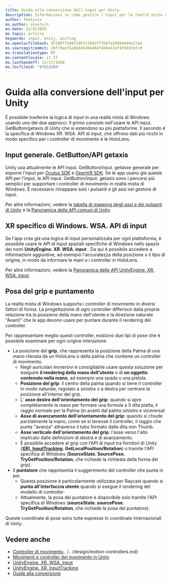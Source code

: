 ```yaml
---
title: Guida alla conversione dell'input per Unity
description: Informazioni su come gestire l'input per la realtà mista di Windows in Unity.
author: thetuvix
ms.author: alexturn
ms.date: 12/9/2020
ms.topic: article
keywords: input, Unity, porting
ms.openlocfilehash: 97280ff260729bfc2042f7760fa3950e949e27a4
ms.sourcegitcommit: 2bf79eef6a9b845494484f458443ef4f89d7efc0
ms.translationtype: MT
ms.contentlocale: it-IT
ms.lasthandoff: 12/17/2020
ms.locfileid: "97613265"
---
```

# <a name="input-porting-guide-for-unity"></a>Guida alla conversione dell'input per Unity

È possibile trasferire la logica di input in una realtà mista di Windows usando uno dei due approcci. Il primo consiste nell'usare le API input. GetButton/getaxis di Unity che si estendono su più piattaforme. Il secondo è la specifica di Windows XR. WSA. API di input, che offrono dati più ricchi in modo specifico per i controller di movimento e le HoloLens.

## <a name="general-inputgetbuttongetaxis-apis"></a>Input generale. GetButton/API getaxis

Unity usa attualmente le API input. GetButton/input. getasse generale per esporre l'input per [Oculus SDK](https://docs.unity3d.com/Manual/OculusControllers.html) e [OpenVR SDK](https://docs.unity3d.com/Manual/OpenVRControllers.html). Se le app usano già queste API per l'input, le API input. GetButton/input. getaxis sono i percorsi più semplici per supportare i controller di movimento in realtà mista di Windows. È necessario rimappare solo i pulsanti e gli assi nel gestore di input.

Per altre informazioni, vedere la [tabella di mapping degli assi e dei pulsanti di Unity](../unity/gestures-and-motion-controllers-in-unity.md#unity-buttonaxis-mapping-table) e la [Panoramica delle API comuni di Unity](../unity/gestures-and-motion-controllers-in-unity.md#common-unity-apis-inputgetbuttongetaxis).

## <a name="windows-specific-xrwsainput-apis"></a>XR specifico di Windows. WSA. API di input

Se l'app crea già una logica di input personalizzata per ogni piattaforma, è possibile usare le API di input spaziali specifiche di Windows nello spazio dei nomi **UnityEngine. XR. WSA. input** . Da qui è possibile accedere a informazioni aggiuntive, ad esempio l'accuratezza della posizione o il tipo di origine, in modo da informare le mani e i controller in HoloLens.

Per altre informazioni, vedere la [Panoramica delle API UnityEngine. XR. WSA. input](../unity/gestures-and-motion-controllers-in-unity.md#windows-specific-apis-xrwsainput).

## <a name="grip-pose-vs-pointing-pose"></a>Posa del grip e puntamento

La realtà mista di Windows supporta i controller di movimento in diversi fattori di forma. La progettazione di ogni controller differisce dalla propria relazione tra la posizione della mano dell'utente e la direzione naturale "Avanti" che le app devono usare per puntare durante il rendering del controller.

Per rappresentare meglio questi controller, esistono due tipi di pose che è possibile esaminare per ogni origine interazione:

* La posizione del **grip**, che rappresenta la posizione della Palma di una mano rilevata da un HoloLens o della palma che contiene un controller di movimento.
    * Negli auricolari immersivi è consigliabile usare questa soluzione per eseguire **il rendering della mano dell'utente** o di **un oggetto contenuto nella mano**, ad esempio una spada o una pistola.
    * **Posizione del grip**: il centro della palma quando si tiene il controller in modo naturale, regolato a sinistra o a destra per centrare la posizione all'interno del grip.
    * L' **asse destro dell'orientamento del grip**: quando si apre completamente la mano per formare una formula a 5 dita piatta, il raggio normale per la Palma (in avanti dal palmo sinistro e viceversa)
    * **Asse di avanzamento dell'orientamento del grip**: quando si chiude parzialmente la mano, come se si tenesse il controller, il raggio che punta "avanza" attraverso il tubo formato dalle dita non Thumb.
    * **Asse verticale dell'orientamento del grip**: l'asse verso l'alto implicato dalle definizioni di destra e di avanzamento.
    * È possibile accedere al grip con l'API di input tra fornitori di Unity (**[XR). InputTracking](https://docs.unity3d.com/ScriptReference/XR.InputTracking.html). GetLocalPosition/Rotation**) o tramite l'API specifica di Windows (**SourceState. SourcePose. TryGetPosition/Rotation**, che richiede la richiesta della forma del grip).
* Il **puntatore** che rappresenta il suggerimento del controller che punta in poi.
    * Questa posizione è particolarmente utilizzata per Raycast quando si **punta all'interfaccia utente** quando si esegue il rendering del modello di controller.
    * Attualmente, la posa del puntatore è disponibile solo tramite l'API specifica di Windows (**sourceState. sourcePose. TryGetPosition/Rotation**, che richiede la posa del puntatore).

Queste coordinate di pose sono tutte espresse in coordinate internazionali di Unity.

## <a name="see-also"></a>Vedere anche
* [Controller di movimento]().. /.. /design/motion-controllers.md)
* [Movimenti e controller del movimento in Unity](../unity/gestures-and-motion-controllers-in-unity.md)
* [UnityEngine. XR. WSA. input](https://docs.unity3d.com/ScriptReference/XR.WSA.Input.InteractionManager.html)
* [UnityEngine. XR. InputTracking](https://docs.unity3d.com/ScriptReference/XR.InputTracking.html)
* [Guide alla conversione](porting-guides.md)
